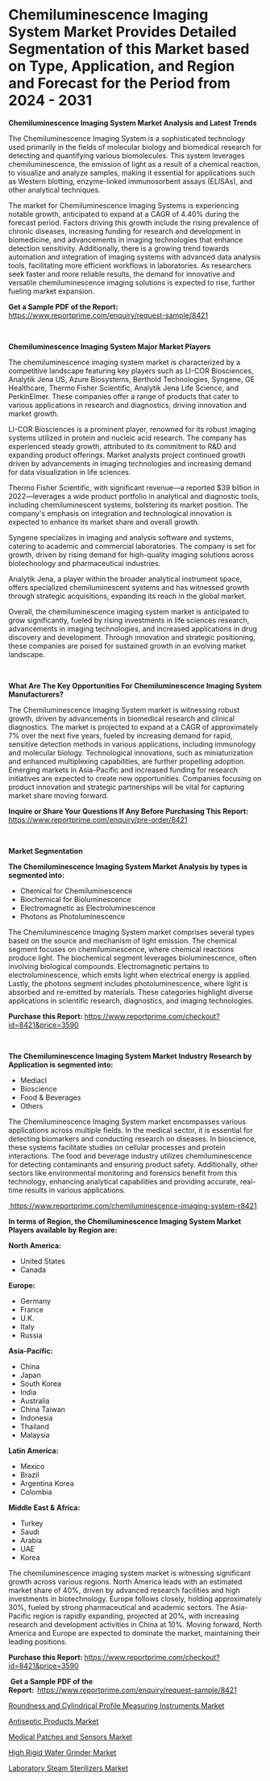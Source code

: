 <p><h1>Chemiluminescence Imaging System Market Provides Detailed Segmentation of this Market based on Type, Application, and Region and Forecast for the Period from 2024 - 2031</h1></p><p><strong>Chemiluminescence Imaging System Market Analysis and Latest Trends</strong></p>
<p><p>The Chemiluminescence Imaging System is a sophisticated technology used primarily in the fields of molecular biology and biomedical research for detecting and quantifying various biomolecules. This system leverages chemiluminescence, the emission of light as a result of a chemical reaction, to visualize and analyze samples, making it essential for applications such as Western blotting, enzyme-linked immunosorbent assays (ELISAs), and other analytical techniques. </p><p>The market for Chemiluminescence Imaging Systems is experiencing notable growth, anticipated to expand at a CAGR of 4.40% during the forecast period. Factors driving this growth include the rising prevalence of chronic diseases, increasing funding for research and development in biomedicine, and advancements in imaging technologies that enhance detection sensitivity. Additionally, there is a growing trend towards automation and integration of imaging systems with advanced data analysis tools, facilitating more efficient workflows in laboratories. As researchers seek faster and more reliable results, the demand for innovative and versatile chemiluminescence imaging solutions is expected to rise, further fueling market expansion.</p></p>
<p><strong>Get a Sample PDF of the Report:&nbsp;</strong> <a href="https://www.reportprime.com/enquiry/request-sample/8421">https://www.reportprime.com/enquiry/request-sample/8421</a></p>
<p>&nbsp;</p>
<p><strong>Chemiluminescence Imaging System Major Market Players</strong></p>
<p><p>The chemiluminescence imaging system market is characterized by a competitive landscape featuring key players such as LI-COR Biosciences, Analytik Jena US, Azure Biosystems, Berthold Technologies, Syngene, GE Healthcare, Thermo Fisher Scientific, Analytik Jena Life Science, and PerkinElmer. These companies offer a range of products that cater to various applications in research and diagnostics, driving innovation and market growth.</p><p>LI-COR Biosciences is a prominent player, renowned for its robust imaging systems utilized in protein and nucleic acid research. The company has experienced steady growth, attributed to its commitment to R&D and expanding product offerings. Market analysts project continued growth driven by advancements in imaging technologies and increasing demand for data visualization in life sciences.</p><p>Thermo Fisher Scientific, with significant revenue—a reported $39 billion in 2022—leverages a wide product portfolio in analytical and diagnostic tools, including chemiluminescent systems, bolstering its market position. The company's emphasis on integration and technological innovation is expected to enhance its market share and overall growth.</p><p>Syngene specializes in imaging and analysis software and systems, catering to academic and commercial laboratories. The company is set for growth, driven by rising demand for high-quality imaging solutions across biotechnology and pharmaceutical industries.</p><p>Analytik Jena, a player within the broader analytical instrument space, offers specialized chemiluminescent systems and has witnessed growth through strategic acquisitions, expanding its reach in the global market.</p><p>Overall, the chemiluminescence imaging system market is anticipated to grow significantly, fueled by rising investments in life sciences research, advancements in imaging technologies, and increased applications in drug discovery and development. Through innovation and strategic positioning, these companies are poised for sustained growth in an evolving market landscape.</p></p>
<p>&nbsp;</p>
<p><strong>What Are The Key Opportunities For Chemiluminescence Imaging System Manufacturers?</strong></p>
<p><p>The Chemiluminescence Imaging System market is witnessing robust growth, driven by advancements in biomedical research and clinical diagnostics. The market is projected to expand at a CAGR of approximately 7% over the next five years, fueled by increasing demand for rapid, sensitive detection methods in various applications, including immunology and molecular biology. Technological innovations, such as miniaturization and enhanced multiplexing capabilities, are further propelling adoption. Emerging markets in Asia-Pacific and increased funding for research initiatives are expected to create new opportunities. Companies focusing on product innovation and strategic partnerships will be vital for capturing market share moving forward.</p></p>
<p><strong>Inquire or Share Your Questions If Any Before Purchasing This Report:</strong> <a href="https://www.reportprime.com/enquiry/pre-order/8421">https://www.reportprime.com/enquiry/pre-order/8421</a></p>
<p>&nbsp;</p>
<p><strong>Market Segmentation</strong></p>
<p><strong>The Chemiluminescence Imaging System Market Analysis by types is segmented into:</strong></p>
<p><ul><li>Chemical for Chemiluminescence</li><li>Biochemical for Bioluminescence</li><li>Electromagnetic as Electroluminescence</li><li>Photons as Photoluminescence</li></ul></p>
<p><p>The Chemiluminescence Imaging System market comprises several types based on the source and mechanism of light emission. The chemical segment focuses on chemiluminescence, where chemical reactions produce light. The biochemical segment leverages bioluminescence, often involving biological compounds. Electromagnetic pertains to electroluminescence, which emits light when electrical energy is applied. Lastly, the photons segment includes photoluminescence, where light is absorbed and re-emitted by materials. These categories highlight diverse applications in scientific research, diagnostics, and imaging technologies.</p></p>
<p><strong>Purchase this Report:&nbsp;</strong><a href="https://www.reportprime.com/checkout?id=8421&price=3590">https://www.reportprime.com/checkout?id=8421&price=3590</a></p>
<p>&nbsp;</p>
<p><strong>The Chemiluminescence Imaging System Market Industry Research by Application is segmented into:</strong></p>
<p><ul><li>Mediacl</li><li>Bioscience</li><li>Food & Beverages</li><li>Others</li></ul></p>
<p><p>The Chemiluminescence Imaging System market encompasses various applications across multiple fields. In the medical sector, it is essential for detecting biomarkers and conducting research on diseases. In bioscience, these systems facilitate studies on cellular processes and protein interactions. The food and beverage industry utilizes chemiluminescence for detecting contaminants and ensuring product safety. Additionally, other sectors like environmental monitoring and forensics benefit from this technology, enhancing analytical capabilities and providing accurate, real-time results in various applications.</p></p>
<p><a href="https://www.reportprime.com/chemiluminescence-imaging-system-r8421">&nbsp;https://www.reportprime.com/chemiluminescence-imaging-system-r8421</a></p>
<p><strong>In terms of Region, the Chemiluminescence Imaging System Market Players available by Region are:</strong></p>
<p>
    <p> <strong> North America: </strong>
        <ul>
            <li>United States</li>
            <li>Canada</li>
        </ul>
        </p> 
    <p> <strong> Europe: </strong>
        <ul>
            <li>Germany</li>
            <li>France</li>
            <li>U.K.</li>
            <li>Italy</li>
            <li>Russia</li>
        </ul>
        </p> 
    <p> <strong> Asia-Pacific: </strong>
        <ul>
            <li>China</li>
            <li>Japan</li>
            <li>South Korea</li>
            <li>India</li>
            <li>Australia</li>
            <li>China Taiwan</li>
            <li>Indonesia</li>
            <li>Thailand</li>
            <li>Malaysia</li>
        </ul>
        </p> 
    <p> <strong> Latin America: </strong>
        <ul>
            <li>Mexico</li>
            <li>Brazil</li>
            <li>Argentina Korea</li>
            <li>Colombia</li>
        </ul>
        </p> 
    <p> <strong> Middle East & Africa: </strong>
        <ul>
            <li>Turkey</li>
            <li>Saudi</li>
            <li>Arabia</li>
            <li>UAE</li>
            <li>Korea</li>
        </ul>
    </p>
    </p>
<p><p>The chemiluminescence imaging system market is witnessing significant growth across various regions. North America leads with an estimated market share of 40%, driven by advanced research facilities and high investments in biotechnology. Europe follows closely, holding approximately 30%, fueled by strong pharmaceutical and academic sectors. The Asia-Pacific region is rapidly expanding, projected at 20%, with increasing research and development activities in China at 10%. Moving forward, North America and Europe are expected to dominate the market, maintaining their leading positions.</p></p>
<p><strong>Purchase this Report: </strong><a href="https://www.reportprime.com/checkout?id=8421&price=3590">https://www.reportprime.com/checkout?id=8421&price=3590</a></p>
<p>&nbsp;<strong>Get a Sample PDF of the Report:&nbsp;&nbsp;</strong><a href="https://www.reportprime.com/enquiry/request-sample/8421">https://www.reportprime.com/enquiry/request-sample/8421</a></p>
<p><strong></strong></p>
<p><p><a href="https://issuu.com/reportprime-2/docs/roundness-and-cylindrical-profile-m_17731ad69e4430">Roundness and Cylindrical Profile Measuring Instruments Market</a></p><p><a href="https://www.linkedin.com/pulse/global-antiseptic-products-market-focus-application-end-use-qmbpc?trackingId=5Ds21IEvS%2FihVIKQNxyo5Q%3D%3D">Antiseptic Products Market</a></p><p><a href="https://medium.com/@amyjacobi/the-medical-patches-and-sensors-market-has-experienced-impressive-growth-in-recent-years-4be42f3f6a7f">Medical Patches and Sensors Market</a></p><p><a href="https://issuu.com/reportprime-2/docs/high-rigid-wafer-grinder-market-siz_49d7a513a65e69">High Rigid Wafer Grinder Market</a></p><p><a href="https://github.com/guneycigdem35/Market-Research-Report-List-4/blob/main/laboratory-steam-sterilizers-market.md">Laboratory Steam Sterilizers Market</a></p></p>